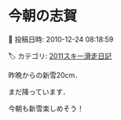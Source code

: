 # 今朝の志賀

📅 投稿日時: 2010-12-24 08:18:59

🏷️ カテゴリ: [2011スキー滑走日記](ca488c98cfb9169941c3e73770dcefb56.md)

昨晩からの新雪20cm．





まだ降っています．


今朝も新雪楽しめそう！

